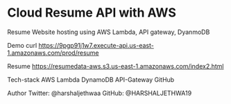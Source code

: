 # Cloud Resume API with AWS
Resume Website hosting using AWS Lambda, API gateway, DyanmoDB 

Demo
curl https://9pgp91j1w7.execute-api.us-east-1.amazonaws.com/prod/resume

Resume
https://resumedata-aws.s3.us-east-1.amazonaws.com/index2.html

Tech-stack
AWS Lambda
DynamoDB
API-Gateway
GitHub

Author
Twitter: @harshaljethwaa
GitHub: @HARSHALJETHWA19

